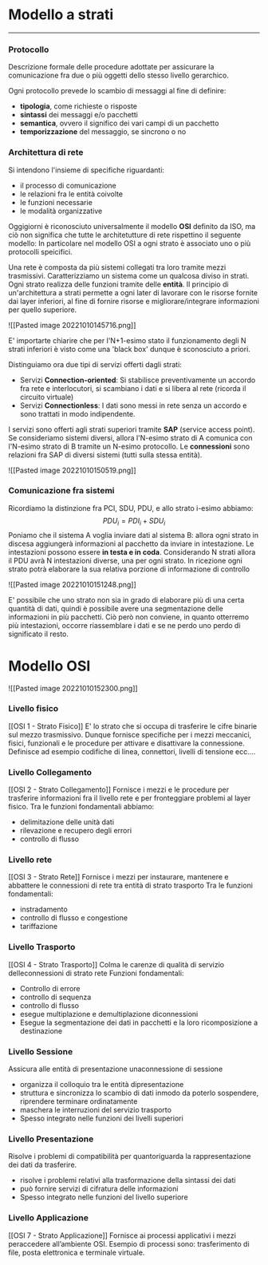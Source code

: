 # Modello a strati
---

### Protocollo
Descrizione formale delle procedure adottate per assicurare la comunicazione fra due o più oggetti dello stesso livello gerarchico.

Ogni protocollo prevede lo scambio di messaggi al fine di definire:
- **tipologia**, come richieste o risposte
- **sintassi** dei messaggi e/o pacchetti
- **semantica**, ovvero il significo dei vari campi di un pacchetto
- **temporizzazione** del messaggio, se sincrono o no

### Architettura di rete
Si intendono l'insieme di specifiche riguardanti:
- il processo di comunicazione
- le relazioni fra le entità coivolte
- le funzioni necessarie 
- le modalità organizzative

Oggigiorni è riconosciuto universalmente il modello **OSI** definito da ISO, ma ciò non significa che tutte le architetutture di rete rispettino il seguente modello:
In particolare nel modello OSI a ogni strato è associato uno o più protocolli speicifici.

Una rete è composta da più sistemi collegati tra loro tramite mezzi trasmissivi.
Caratterizziamo un sistema come un qualcosa diviso in strati.
Ogni strato realizza delle funzioni tramite delle **entità**.
Il principio di un'architettura a strati permette a ogni later di lavorare con le risorse fornite dai layer inferiori, al fine di fornire risorse e migliorare/integrare informazioni per quello superiore.

![[Pasted image 20221010145716.png]]

E' importarte chiarire che per l'N+1-esimo stato il funzionamento degli N strati inferiori è visto come una 'black box' dunque è sconosciuto a priori.

Distinguiamo ora due tipi di servizi offerti dagli strati:
- Servizi **Connection-oriented**: Si stabilisce preventivamente un accordo fra rete e interlocutori, si scambiano i dati e si libera al rete (ricorda il circuito virtuale)
- Servizi **Connectionless**: I dati sono messi in rete senza un accordo e sono trattati in modo indipendente.

I servizi sono offerti agli strati superiori tramite **SAP** (service access point).
Se consideriamo sistemi diversi, allora l'N-esimo strato di A comunica con l'N-esimo strato di B tramite un N-esimo protocollo.
Le **connessioni** sono relazioni fra SAP di diversi sistemi (tutti sulla stessa entità).

![[Pasted image 20221010150519.png]]

### Comunicazione fra sistemi

Ricordiamo la distinzione fra PCI, SDU, PDU, e allo strato i-esimo abbiamo:$$
PDU_{i}=PDI_{i}+ SDU_{i}
$$Poniamo che il sistema A voglia inviare dati al sistema B: allora ogni strato in discesa aggiungerà informazioni al pacchetto da inviare in intestazione.
Le intestazioni possono essere **in testa e in coda**.
Considerando N strati allora il PDU avrà N intestazioni diverse, una per ogni strato.
In ricezione ogni strato potrà elaborare la sua relativa porzione di informazione di controllo

![[Pasted image 20221010151248.png]]

E' possibile che uno strato non sia in grado di elaborare più di una certa quantità di dati, quindi è possibile avere una segmentazione delle informazioni in più pacchetti.
Ciò però non conviene, in quanto otterremo più intestazioni, occorre riassemblare i dati e se ne perdo uno perdo di significato il resto.

# Modello OSI

![[Pasted image 20221010152300.png]]

### Livello fisico
[[OSI 1 - Strato Fisico]]
E' lo strato che si occupa di trasferire le cifre binarie sul mezzo trasmissivo.
Dunque fornisce specifiche per i mezzi meccanici, fisici, funzionali e le procedure per attivare e disattivare la connessione.
Definisce ad esempio codifiche di linea, connettori, livelli di tensione ecc....

### Livello Collegamento
[[OSI 2 - Strato Collegamento]]
Fornisce i mezzi e le procedure per trasferire informazioni fra il livello rete e per fronteggiare problemi al layer fisico.
Tra le funzioni fondamentali abbiamo:
- delimitazione delle unità dati
- rilevazione e recupero degli errori
- controllo di flusso

### Livello rete
[[OSI 3 - Strato Rete]]
Fornisce i mezzi per instaurare, mantenere e abbattere le connessioni di rete tra entità di strato trasporto
Tra le funzioni fondamentali:
- instradamento
- controllo di flusso e congestione
- tariffazione

### Livello Trasporto
[[OSI 4 - Strato Trasporto]]
Colma le carenze di qualità di servizio delleconnessioni di strato rete
Funzioni fondamentali:
- Controllo di errore
- controllo di sequenza
- controllo di flusso
- esegue multiplazione e demultiplazione diconnessioni
- Esegue la segmentazione dei dati in pacchetti e la loro ricomposizione a destinazione

### Livello Sessione
Assicura alle entità di presentazione unaconnessione di sessione
- organizza il colloquio tra le entità dipresentazione
- struttura e sincronizza lo scambio di dati inmodo da poterlo sospendere, riprendere terminare ordinatamente
- maschera le interruzioni del servizio trasporto
- Spesso integrato nelle funzioni dei livelli superiori

### Livello Presentazione
Risolve i problemi di compatibilità per quantoriguarda la rappresentazione dei dati da trasferire.
- risolve i problemi relativi alla trasformazione della sintassi dei dati
- può fornire servizi di cifratura delle informazioni
- Spesso integrato nelle funzioni del livello superiore

### Livello Applicazione
[[OSI 7 - Strato Applicazione]]
Fornisce ai processi applicativi i mezzi peraccedere all’ambiente OSI.
Esempio di processi sono: trasferimento di file, posta elettronica e terminale virtuale.
